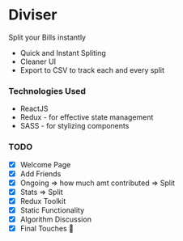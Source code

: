 # Diviser
Split your Bills instantly
* Quick and Instant Spliting
* Cleaner UI 
* Export to CSV to track each and every split
### Technologies Used
* ReactJS
* Redux - for effective state management
* SASS - for stylizing components
### TODO
- [X] Welcome Page
- [X] Add Friends 
- [X] Ongoing => how much amt contributed => Split 
- [X] Stats => Split
- [X] Redux Toolkit
- [X] Static Functionality
- [X] Algorithm Discussion
- [X] Final Touches 🌟